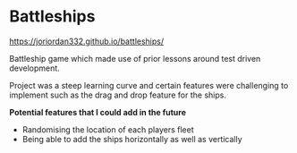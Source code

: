 # Battleships

https://joriordan332.github.io/battleships/ 

Battleship game which made use of prior lessons around test driven development.

Project was a steep learning curve and certain features were challenging to implement such as the drag and drop feature for the ships.

**Potential features that I could add in the future**
* Randomising the location of each players fleet
* Being able to add the ships horizontally as well as vertically
